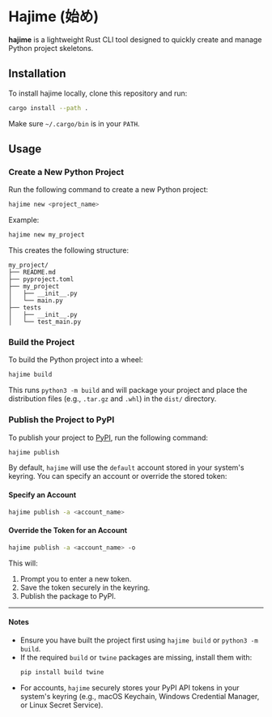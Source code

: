# Hajime (始め)

**hajime** is a lightweight Rust CLI tool designed to quickly create and manage Python project skeletons. 

## Installation

To install hajime locally, clone this repository and run:

```bash
cargo install --path .
```

Make sure `~/.cargo/bin` is in your `PATH`.

## Usage

### Create a New Python Project
Run the following command to create a new Python project:

```bash
hajime new <project_name>
```

Example:
```bash
hajime new my_project
```

This creates the following structure:
```
my_project/
├── README.md
├── pyproject.toml
├── my_project
│   ├── __init__.py
│   └── main.py
├── tests
│   ├── __init__.py
│   └── test_main.py
```

### Build the Project
To build the Python project into a wheel:

```bash
hajime build
```

This runs `python3 -m build` and will package your project and place the distribution files (e.g., `.tar.gz` and `.whl`) in the `dist/` directory.

### Publish the Project to PyPI
To publish your project to [PyPI](https://pypi.org), run the following command:

```bash
hajime publish
```

By default, `hajime` will use the `default` account stored in your system's keyring. You can specify an account or override the stored token:

#### Specify an Account

```bash
hajime publish -a <account_name>
```

#### Override the Token for an Account

```bash
hajime publish -a <account_name> -o
```

This will:
1. Prompt you to enter a new token.
2. Save the token securely in the keyring.
3. Publish the package to PyPI.

---

#### Notes
- Ensure you have built the project first using `hajime build` or `python3 -m build`.
- If the required `build` or `twine` packages are missing, install them with:
  ```bash
  pip install build twine
  ```
- For accounts, `hajime` securely stores your PyPI API tokens in your system's keyring (e.g., macOS Keychain, Windows Credential Manager, or Linux Secret Service).